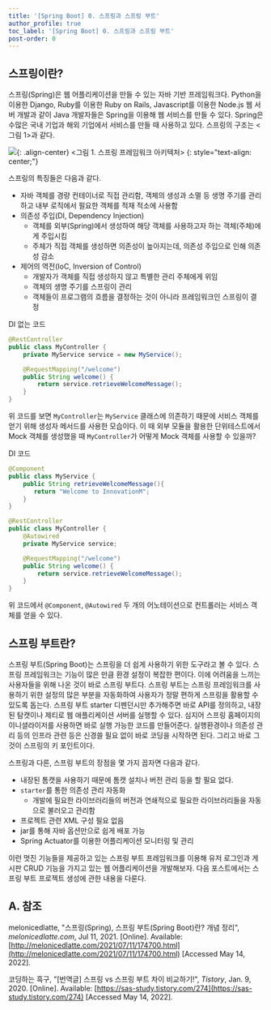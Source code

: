 ```yaml
---
title: '[Spring Boot] 0. 스프링과 스프링 부트'
author_profile: true
toc_label: '[Spring Boot] 0. 스프링과 스프링 부트'
post-order: 0
---
```


## 스프링이란?
스프링(Spring)은 웹 어플리케이션을 만들 수 있는 자바 기반 프레임워크다. Python을 이용한 Django, Ruby를 이용한 Ruby on Rails, Javascript를 이용한 Node.js 웹 서버 개발과 같이 Java 개발자들은 Spring을 이용해 웹 서비스를 만들 수 있다. Spring은 수많은 국내 기업과 해외 기업에서 서비스를 만들 때 사용하고 있다. 스프링의 구조는 <그림 1>과 같다.

![](https://drive.google.com/uc?export=view&id=1Wm42F99NrhJwkXAeEDI-GulW4STyU3xL){: .align-center}
<그림 1. 스프링 프레임워크 아키텍처>
{: style="text-align: center;"}

스프링의 특징들은 다음과 같다.
- 자바 객체를 경량 컨테이너로 직접 관리함, 객체의 생성과 소멸 등 생명 주기를 관리하고 내부 로직에서 필요한 객체를 적재 적소에 사용함
- 의존성 주입(DI, Dependency Injection)
    - 객체를 외부(Spring)에서 생성하여 해당 객체를 사용하고자 하는 객체(주체)에게 주입시킴
    - 주체가 직접 객체를 생성하면 의존성이 높아지는데, 의존성 주입으로 인해 의존성 감소
- 제어의 역전(IoC, Inversion of Control)
    - 개발자가 객체를 직접 생성하지 않고 특별한 관리 주체에게 위임
    - 객체의 생명 주기를 스프링이 관리
    - 객체들이 프로그램의 흐름을 결정하는 것이 아니라 프레임워크인 스프링이 결정

<p class=short>DI 없는 코드</p>

```java
@RestController
public class MyController {
    private MyService service = new MyService();

    @RequestMapping("/welcome")
    public String welcome() {
        return service.retrieveWelcomeMessage();
    }
}
```

위 코드를 보면 `MyController`는 `MyService` 클래스에 의존하기 때문에 서비스 객체를 얻기 위해 생성자 메서드를 사용한 모습이다. 이 때 외부 모듈을 활용한 단위테스트에서 Mock 객체를 생성했을 때 `MyController`가 어떻게 Mock 객체를 사용할 수 있을까?

<p class=short>DI 코드</p>

```java
@Component
public class MyService {
    public String retrieveWelcomeMessage(){
       return "Welcome to InnovationM";
    }
}

@RestController
public class MyController {
    @Autowired
    private MyService service;

    @RequestMapping("/welcome")
    public String welcome() {
        return service.retrieveWelcomeMessage();
    }
}
```

위 코드에서 `@Component`, `@Autowired` 두 개의 어노테이션으로 컨트롤러는 서비스 객체를 얻을 수 있다. 

## 스프링 부트란?
스프링 부트(Spring Boot)는 스프링을 더 쉽게 사용하기 위한 도구라고 볼 수 있다. 스프링 프레임워크는 기능이 많은 만큼 환경 설정이 복잡한 편이다. 이에 어려움을 느끼는 사용자들을 위해 나온 것이 바로 스프링 부트다. 스프링 부트는 스프링 프레임워크를 사용하기 위한 설정의 많은 부분을 자동화하여 사용자가 정말 편하게 스프링을 활용할 수 있도록 돕는다. 스프링 부트 starter 디펜던시만 추가해주면 바로 API를 정의하고, 내장된 탐캣이나 제티로 웹 애플리케이션 서버를 실행할 수 있다. 심지어 스프링 홈페이지의 이니셜라이저를 사용하면 바로 실행 가능한 코드를 만들어준다. 실행환경이나 의존성 관리 등의 인프라 관련 등은 신경쓸 필요 없이 바로 코딩을 시작하면 된다. 그리고 바로 그것이 스프링의 키 포인트이다.

스프링과 다른, 스프링 부트의 장점을 몇 가지 꼽자면 다음과 같다.

- 내장된 톰캣을 사용하기 때문에 톰캣 설치나 버전 관리 등을 할 필요 없다.
- `starter`를 통한 의존성 관리 자동화
    - 개발에 필요한 라이브러리들의 버전과 연쇄적으로 필요한 라이브러리들을 자동으로 불러오고 관리함
- 프로젝트 관련 XML 구성 필요 없음
- jar를 통해 자바 옵션만으로 쉽게 배포 가능
- Spring Actuator를 이용한 어플리케이션 모니터링 및 관리

이런 멋진 기능들을 제공하고 있는 스프링 부트 프레임워크를 이용해 유저 로그인과 게시판 CRUD 기능을 가지고 있는 웹 어플리케이션을 개발해보자. 다음 포스트에서는 스프링 부트 프로젝트 생성에 관한 내용을 다룬다.

## A. 참조
melonicedlatte, "스프링(Spring), 스프링 부트(Spring Boot)란? 개념 정리", *melonicedlatte.com*, Jul 11, 2021. [Online]. Available: [http://melonicedlatte.com/2021/07/11/174700.html](http://melonicedlatte.com/2021/07/11/174700.html) [Accessed May 14, 2022].

코딩하는 흑구, "[번역글] 스프링 vs 스프링 부트 차이 비교하기!", *Tistory*, Jan. 9, 2020. [Online]. Available: [https://sas-study.tistory.com/274](https://sas-study.tistory.com/274) [Accessed May 14, 2022].
